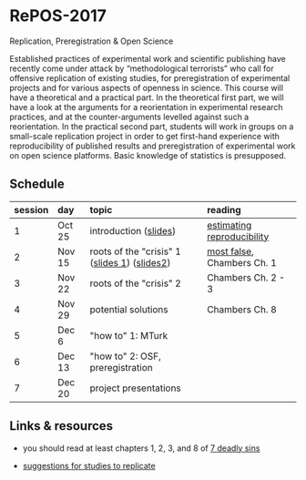 # RePOS-2017
Replication, Preregistration &amp; Open Science

Established practices of experimental work and scientific publishing have recently come under attack by “methodological terrorists” who call for offensive replication of existing studies, for preregistration of experimental projects and for various aspects of openness in science. This course will have a theoretical and a practical part. In the theoretical first part, we will have a look at the arguments for a reorientation in experimental research practices, and at the counter-arguments levelled against such a reorientation. In the practical second part, students will work in groups on a small-scale replication project in order to get first-hand experience with reproducibility of published results and preregistration of experimental work on open science platforms. Basic knowledge of statistics is presupposed.

## Schedule

session | day | topic | reading
:--- | :--- | :--- | :---
1 | Oct 25 | introduction ([slides](slides/01_RePOS_intro.pdf)) | [estimating reproducibility](http://science.sciencemag.org/content/349/6251/aac4716)
2  | Nov 15 | roots of the "crisis" 1 ([slides 1](slides/02a_stats_primer.html)) ([slides2](02b_why_false.pdf)) | [most false](http://journals.plos.org/plosmedicine/article?id=10.1371/journal.pmed.0020124), Chambers Ch. 1
3  | Nov 22 | roots of the "crisis" 2 | Chambers Ch. 2 - 3
4  | Nov 29 | potential solutions | Chambers Ch. 8 
5  | Dec 6  | "how to" 1: MTurk | 
6  | Dec 13 | "how to" 2: OSF, preregistration | 
7  | Dec 20 | project presentations | 


## Links & resources

- you should read at least chapters 1, 2, 3, and 8 of [7 deadly sins](https://press.princeton.edu/titles/10970.html)

- [suggestions for studies to replicate](docs/suggestions.html)
